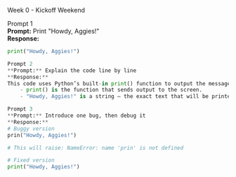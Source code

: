 Week 0 - Kickoff Weekend

Prompt 1  
**Prompt:** Print "Howdy, Aggies!"  
**Response:**
```python
print("Howdy, Aggies!")

Prompt 2
**Prompt:** Explain the code line by line 
**Response:**
This code uses Python’s built-in print() function to output the message "Howdy, Aggies!" to the console.
    - print() is the function that sends output to the screen.
    - "Howdy, Aggies!" is a string — the exact text that will be printed.

Prompt 3
**Prompt:** Introduce one bug, then debug it  
**Response:**
# Buggy version
prin("Howdy, Aggies!")

# This will raise: NameError: name 'prin' is not defined

# Fixed version
print("Howdy, Aggies!")